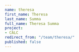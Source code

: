 ```yaml
---
name: theresa
first_name: Theresa
last_name: Summa
full_name: Theresa Summa
project:
- CALC
redirect_from: "/team/theresa/"
published: false
---
```


